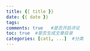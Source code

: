 ```yaml
---
title: {{ title }}
date: {{ date }}
tags:
comments: true   #是否开启评论
toc: true  #是否生成文章目录
categories: [cat1, ...]  #分类
---
```

